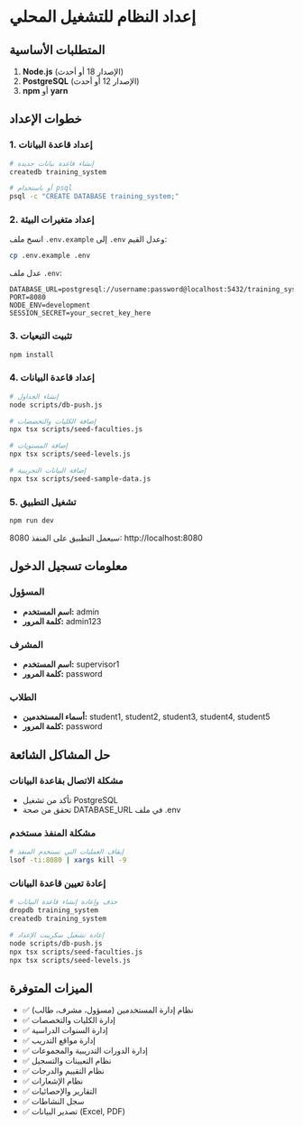 # إعداد النظام للتشغيل المحلي

## المتطلبات الأساسية

1. **Node.js** (الإصدار 18 أو أحدث)
2. **PostgreSQL** (الإصدار 12 أو أحدث)
3. **npm** أو **yarn**

## خطوات الإعداد

### 1. إعداد قاعدة البيانات

```bash
# إنشاء قاعدة بيانات جديدة
createdb training_system

# أو باستخدام psql
psql -c "CREATE DATABASE training_system;"
```

### 2. إعداد متغيرات البيئة

انسخ ملف `.env.example` إلى `.env` وعدل القيم:

```bash
cp .env.example .env
```

عدل ملف `.env`:
```env
DATABASE_URL=postgresql://username:password@localhost:5432/training_system
PORT=8080
NODE_ENV=development
SESSION_SECRET=your_secret_key_here
```

### 3. تثبيت التبعيات

```bash
npm install
```

### 4. إعداد قاعدة البيانات

```bash
# إنشاء الجداول
node scripts/db-push.js

# إضافة الكليات والتخصصات
npx tsx scripts/seed-faculties.js

# إضافة المستويات
npx tsx scripts/seed-levels.js

# إضافة البيانات التجريبية
npx tsx scripts/seed-sample-data.js
```

### 5. تشغيل التطبيق

```bash
npm run dev
```

سيعمل التطبيق على المنفذ 8080: http://localhost:8080

## معلومات تسجيل الدخول

### المسؤول
- **اسم المستخدم:** admin
- **كلمة المرور:** admin123

### المشرف
- **اسم المستخدم:** supervisor1
- **كلمة المرور:** password

### الطلاب
- **أسماء المستخدمين:** student1, student2, student3, student4, student5
- **كلمة المرور:** password

## حل المشاكل الشائعة

### مشكلة الاتصال بقاعدة البيانات
- تأكد من تشغيل PostgreSQL
- تحقق من صحة DATABASE_URL في ملف .env

### مشكلة المنفذ مستخدم
```bash
# إيقاف العمليات التي تستخدم المنفذ
lsof -ti:8080 | xargs kill -9
```

### إعادة تعيين قاعدة البيانات
```bash
# حذف وإعادة إنشاء قاعدة البيانات
dropdb training_system
createdb training_system

# إعادة تشغيل سكريبت الإعداد
node scripts/db-push.js
npx tsx scripts/seed-faculties.js
npx tsx scripts/seed-levels.js
```

## الميزات المتوفرة

- ✅ نظام إدارة المستخدمين (مسؤول، مشرف، طالب)
- ✅ إدارة الكليات والتخصصات
- ✅ إدارة السنوات الدراسية
- ✅ إدارة مواقع التدريب
- ✅ إدارة الدورات التدريبية والمجموعات
- ✅ نظام التعيينات والتسجيل
- ✅ نظام التقييم والدرجات
- ✅ نظام الإشعارات
- ✅ التقارير والإحصائيات
- ✅ سجل النشاطات
- ✅ تصدير البيانات (Excel, PDF)